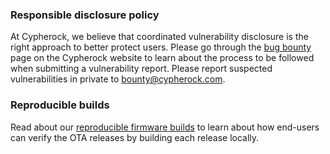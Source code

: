 
### Responsible disclosure policy
At Cypherock, we believe that coordinated vulnerability disclosure is the right approach to better protect users. Please go through the [bug bounty](https://www.cypherock.com/bug-bounty) page on the Cypherock website to learn about the process to be followed when submitting a vulnerability report. Please report suspected vulnerabilities in private to bounty@cypherock.com.

### Reproducible builds
Read about our [reproducible firmware builds](VERIFY.md) to learn about how end-users can verify the OTA releases by building each release locally.